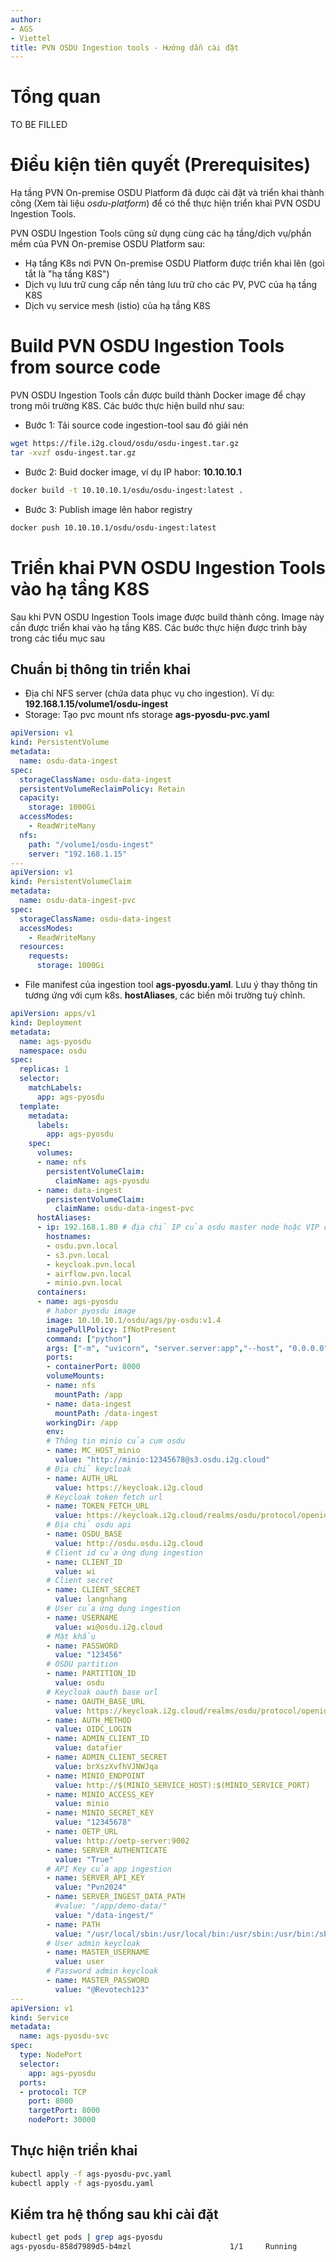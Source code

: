 ```yaml
---
author: 
- AGS
- Viettel
title: PVN OSDU Ingestion tools - Hướng dẫn cài đặt 
---
```

# Tổng quan
TO BE FILLED

# Điều kiện tiên quyết (Prerequisites)

Hạ tầng PVN On-premise OSDU Platform đã được cài đặt và triển khai thành công (Xem tài liệu _osdu-platform_) để có thể thực hiện triển khai PVN OSDU Ingestion Tools. 

PVN OSDU Ingestion Tools cũng sử dụng cùng các hạ tầng/dịch vụ/phần mềm của PVN On-premise OSDU Platform sau:

- Hạ tầng K8s nơi PVN On-premise OSDU Platform được triển khai lên (goi tắt là "hạ tầng K8S")
- Dịch vụ lưu trữ cung cấp nền tảng lưu trữ cho các PV, PVC của hạ tầng K8S
- Dịch vụ service mesh (istio) của hạ tầng K8S

# Build PVN OSDU Ingestion Tools from source code
PVN OSDU Ingestion Tools cần được build thành Docker image để chạy trong môi trường K8S. Các bước thực hiện build như sau:
- Bước 1: Tải source code ingestion-tool sau đó giải nén 
```bash
wget https://file.i2g.cloud/osdu/osdu-ingest.tar.gz 
tar -xvzf osdu-ingest.tar.gz
```
- Bước 2: Buid docker image, ví dụ IP habor: **10.10.10.1**
```bash
docker build -t 10.10.10.1/osdu/osdu-ingest:latest .
```
- Bước 3: Publish image lên habor registry
```bash
docker push 10.10.10.1/osdu/osdu-ingest:latest
```
# Triển khai PVN OSDU Ingestion Tools vào hạ tầng K8S
Sau khi PVN OSDU Ingestion Tools image được build thành công. Image này cần được triển khai vào hạ tầng K8S. Các bước thực hiện được trình bày trong các tiểu mục sau

## Chuẩn bị thông tin triển khai 
- Địa chỉ NFS server (chứa data phục vụ cho ingestion). Ví dụ: **192.168.1.15/volume1/osdu-ingest**
- Storage: Tạo pvc mount nfs storage **ags-pyosdu-pvc.yaml**
```yaml
apiVersion: v1
kind: PersistentVolume
metadata:
  name: osdu-data-ingest
spec:
  storageClassName: osdu-data-ingest
  persistentVolumeReclaimPolicy: Retain
  capacity:
    storage: 1000Gi
  accessModes:
    - ReadWriteMany
  nfs:
    path: "/volume1/osdu-ingest"
    server: "192.168.1.15"
---
apiVersion: v1
kind: PersistentVolumeClaim
metadata:
  name: osdu-data-ingest-pvc
spec:
  storageClassName: osdu-data-ingest
  accessModes:
    - ReadWriteMany
  resources:
    requests:
      storage: 1000Gi
```
- File manifest của ingestion tool **ags-pyosdu.yaml**. Lưu ý thay thông tin tương ứng với cụm k8s. **hostAliases**, các biến môi trường tuỳ chỉnh.
```yaml
apiVersion: apps/v1
kind: Deployment
metadata:
  name: ags-pyosdu
  namespace: osdu
spec:
  replicas: 1
  selector:
    matchLabels:
      app: ags-pyosdu
  template:
    metadata:
      labels:
        app: ags-pyosdu
    spec:
      volumes:
      - name: nfs
        persistentVolumeClaim:
          claimName: ags-pyosdu
      - name: data-ingest
        persistentVolumeClaim:
          claimName: osdu-data-ingest-pvc
      hostAliases:
      - ip: 192.168.1.80 # địa chỉ IP của osdu master node hoặc VIP của cụm masters
        hostnames:
        - osdu.pvn.local
        - s3.pvn.local
        - keycloak.pvn.local
        - airflow.pvn.local
        - minio.pvn.local
      containers:
      - name: ags-pyosdu
        # habor pyosdu image
        image: 10.10.10.1/osdu/ags/py-osdu:v1.4
        imagePullPolicy: IfNotPresent
        command: ["python"]
        args: ["-m", "uvicorn", "server.server:app","--host", "0.0.0.0", "--port", "8000"]
        ports:
        - containerPort: 8000
        volumeMounts:
        - name: nfs
          mountPath: /app
        - name: data-ingest
          mountPath: /data-ingest
        workingDir: /app
        env:
        # Thông tin minio của cụm osdu
        - name: MC_HOST_minio
          value: "http://minio:12345678@s3.osdu.i2g.cloud"
        # Địa chỉ keycloak
        - name: AUTH_URL
          value: https://keycloak.i2g.cloud
        # Keycloak token fetch url
        - name: TOKEN_FETCH_URL
          value: https://keycloak.i2g.cloud/realms/osdu/protocol/openid-connect/token
        # Địa chỉ osdu api
        - name: OSDU_BASE
          value: http://osdu.osdu.i2g.cloud
        # Client id của ứng dụng ingestion
        - name: CLIENT_ID
          value: wi
        # Client secret
        - name: CLIENT_SECRET
          value: langnhang
        # User của ứng dụng ingestion
        - name: USERNAME
          value: wi@osdu.i2g.cloud
        # Mật khẩu
        - name: PASSWORD
          value: "123456"
        # OSDU partition
        - name: PARTITION_ID
          value: osdu
        # Keycloak oauth base url
        - name: OAUTH_BASE_URL
          value: https://keycloak.i2g.cloud/realms/osdu/protocol/openid-connect/auth
        - name: AUTH_METHOD
          value: OIDC_LOGIN
        - name: ADMIN_CLIENT_ID
          value: datafier
        - name: ADMIN_CLIENT_SECRET
          value: brXszXvfhVJNWJqa
        - name: MINIO_ENDPOINT
          value: http://$(MINIO_SERVICE_HOST):$(MINIO_SERVICE_PORT)
        - name: MINIO_ACCESS_KEY
          value: minio
        - name: MINIO_SECRET_KEY
          value: "12345678"
        - name: OETP_URL
          value: http://oetp-server:9002
        - name: SERVER_AUTHENTICATE
          value: "True"
        # API Key của app ingestion
        - name: SERVER_API_KEY
          value: "Pvn2024"
        - name: SERVER_INGEST_DATA_PATH
          #value: "/app/demo-data/"
          value: "/data-ingest/"
        - name: PATH
          value: "/usr/local/sbin:/usr/local/bin:/usr/sbin:/usr/bin:/sbin:/bin:/root/.local/lib/python3.10/site-packages/bin"
        # User admin keycloak
        - name: MASTER_USERNAME
          value: user
        # Password admin keycloak
        - name: MASTER_PASSWORD
          value: "@Revotech123"
---
apiVersion: v1
kind: Service
metadata:
  name: ags-pyosdu-svc
spec:
  type: NodePort
  selector:
    app: ags-pyosdu
  ports:
  - protocol: TCP
    port: 8000
    targetPort: 8000
    nodePort: 30000
```

## Thực hiện triển khai
```bash
kubectl apply -f ags-pyosdu-pvc.yaml
kubectl apply -f ags-pyosdu.yaml
```
## Kiểm tra hệ thống sau khi cài đặt
```bash
kubectl get pods | grep ags-pyosdu
ags-pyosdu-858d7989d5-b4mzl                      1/1     Running                       0              4d19h
```